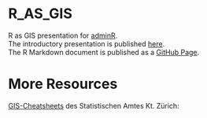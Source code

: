 # R_AS_GIS
R as GIS presentation for [adminR](https://www.meetup.com/adminR/events/263835294/). <br>
The introductory presentation is published [here](https://docs.google.com/presentation/d/1gAwLLWzoFkoGykLik1gBFFPMsceL1GYL2e6wtspk_5c/edit?usp=sharing). <br>
The R Markdown document is published as a [GitHub Page](https://statistikzh.github.io/R_AS_GIS/).

# More Resources 
[GIS-Cheatsheets](http://www.web.statistik.zh.ch/documentation/GIS_Cheatsheets/index.html) des Statistischen Amtes Kt. Zürich:<br>



